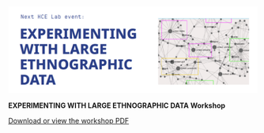 ![Logo](./Images/Logo.png)


**EXPERIMENTING WITH LARGE ETHNOGRAPHIC DATA Workshop**

[Download or view the workshop PDF](https://github.com/Human-Centered-Engineering-Lab/EXPERIMENTING-WITH-LARGE-ETHNOGRAPHIC-DATA-workshop/blob/412fe91fedf324b2e160ba0c7b987edb59388d4f/Images/StepbyStep%20Prep_Workshop%2002-10_HCELab.pdf)
